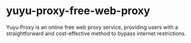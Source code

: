 # yuyu-proxy-free-web-proxy
Yuyu Proxy is an online free web proxy service, providing users with a straightforward and cost-effective method to bypass internet restrictions. 
